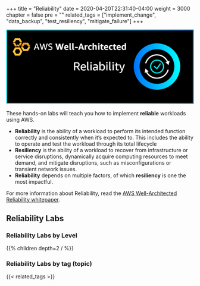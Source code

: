 +++
title = "Reliability"
date = 2020-04-20T22:31:40-04:00
weight = 3000
chapter = false
pre = ""
related_tags = ["implement_change", "data_backup", "test_resiliency", "mitigate_failure"]
+++

![ReliabilityIconHorizontal](/Reliability/Images/ReliabilityIconHorizontal.png)

These hands-on labs will teach you how to implement **reliable** workloads using AWS.

* **Reliability** is the ability of a workload to perform its intended function correctly and consistently when it’s expected to. This includes the ability to operate and test the workload through its total lifecycle
* **Resiliency** is the ability of a workload to recover from infrastructure or service disruptions, dynamically acquire computing resources to meet demand, and mitigate disruptions, such as misconfigurations or transient network issues.
* **Reliability** depends on multiple factors, of which **resiliency** is one the most impactful.

For more information about Reliability, read the
[AWS Well-Architected Reliability whitepaper](https://docs.aws.amazon.com/wellarchitected/latest/reliability-pillar/welcome.html).

## Reliability Labs

### Reliability Labs by Level

{{% children depth=2 / %}}

### Reliability Labs by tag (topic)

{{< related_tags >}}
